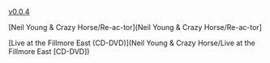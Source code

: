 [v0.0.4](https://github.com/littleflute/Neil-Young/edit/master/README.md)

[Neil Young & Crazy Horse/Re-ac-tor](Neil Young & Crazy Horse/Re-ac-tor]

[Live at the Fillmore East (CD-DVD)](Neil Young & Crazy Horse/Live at the Fillmore East [CD-DVD])

